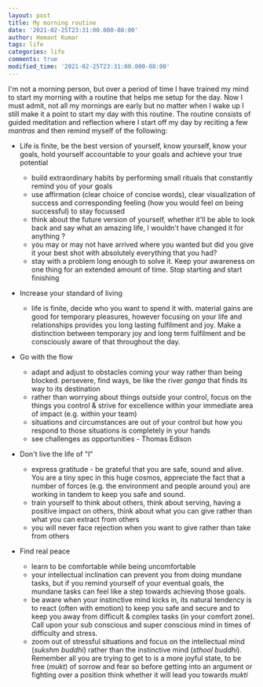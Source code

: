 ```yaml
---
layout: post
title: My morning routine
date: '2021-02-25T23:31:00.000-08:00'
author: Hemant Kumar
tags: life
categories: life
comments: true
modified_time: '2021-02-25T23:31:00.000-08:00'
---
```


I'm not a morning person, but over a period of time I have trained my mind to start my morning with a routine that helps me setup for the day. Now I must admit, not all my mornings are early but no matter when I wake up I still make it a point to start my day with this routine. The routine consists of guided meditation and reflection where I start off my day by reciting a few *mantras* and then remind myself of the following:

- Life is finite, be the best version of yourself, know yourself, know your goals, hold yourself accountable to your goals and achieve your true potential
  - build extraordinary habits by performing small rituals that constantly remind you of your goals
  - use affirmation (clear choice of concise words), clear visualization of success and corresponding feeling (how you would feel on being successful) to stay focussed
  - think about the future version of yourself, whether it'll be able to look back and say what an amazing life, I wouldn't have changed it for anything ?
  - you may or may not have arrived where you wanted but did you give it your best shot with absolutely everything that you had?
  - stay with a problem long enough to solve it. Keep your awareness on one thing for an extended amount of time. Stop starting and start finishing

- Increase your standard of living
  - life is finite, decide who you want to spend it with. material gains are good for temporary pleasures, however focusing on your life and relationships provides you long lasting fulfilment and joy. Make a distinction between temporary joy and long term fulfilment and be consciously aware of that throughout the day.

- Go with the flow
  - adapt and adjust to obstacles coming your way rather than being blocked. persevere, find ways, be like the river *ganga* that finds its way to its destination
  - rather than worrying about things outside your control, focus on the things you control & strive for excellence within your immediate area of impact (e.g. within your team)
  - situations and circumstances are out of your control but how you respond to those situations is completely in your hands
  - see challenges as opportunities - Thomas Edison

- Don't live the life of "I"
  - express gratitude - be grateful that you are safe, sound and alive. You are a tiny spec in this huge cosmos, appreciate the fact that a number of forces (e.g. the environment and people around you) are working in tandem to keep you safe and sound.
  - train yourself to think about others, think about serving, having a positive impact on others, think about what you can give rather than what you can extract from others
  - you will never face rejection when you want to give rather than take from others

- Find real peace
  - learn to be comfortable while being uncomfortable
  - your intellectual inclination can prevent you from doing mundane tasks, but if you remind yourself of your eventual goals, the mundane tasks can feel like a step towards achieving those goals.
  - be aware when your instinctive mind kicks in, its natural tendency is to react (often with emotion) to keep you safe and secure and to keep you away from difficult & complex tasks (in your comfort zone). Call upon your sub conscious and super conscious mind in times of difficulty and stress.
  - zoom out of stressful situations and focus on the intellectual mind (*sukshm buddhi*) rather than the instinctive mind (*sthool buddhi*). Remember all you are trying to get to is a more joyful state, to be free (*mukt*) of sorrow and fear so before getting into an argument or fighting over a position think whether it will lead you towards *mukti*
  